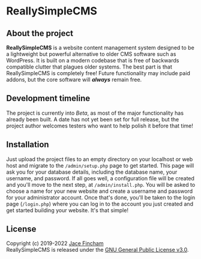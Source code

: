# ReallySimpleCMS

## About the project
**ReallySimpleCMS** is a website content management system designed to be a lightweight but powerful alternative to older CMS software such as WordPress. It is built on a modern codebase that is free of backwards compatible clutter that plagues older systems. The best part is that ReallySimpleCMS is completely free! Future functionality may include paid addons, but the core software will ***always*** remain free.

## Development timeline
The project is currently into *Beta*, as most of the major functionality has already been built. A date has not yet been set for full release, but the project author welcomes testers who want to help polish it before that time!

## Installation
Just upload the project files to an empty directory on your localhost or web host and migrate to the `/admin/setup.php` page to get started. This page will ask you for your database details, including the database name, your username, and password. If all goes well, a configuration file will be created and you'll move to the next step, at `/admin/install.php`. You will be asked to choose a name for your new website and create a username and password for your administrator account. Once that's done, you'll be taken to the login page (`/login.php`) where you can log in to the account you just created and get started building your website. It's that simple!

## License
Copyright (c) 2019-2022 [Jace Fincham](https://jacefincham.com/)<br>
ReallySimpleCMS is released under the [GNU General Public License v3.0](http://www.gnu.org/licenses/gpl-3.0.html).